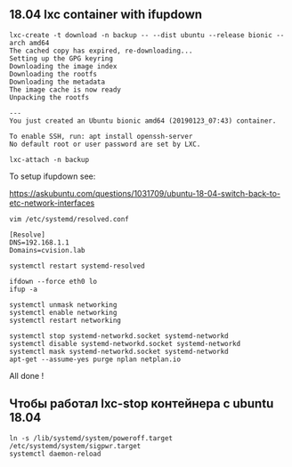 ## 18.04 lxc container with ifupdown

```
lxc-create -t download -n backup -- --dist ubuntu --release bionic --arch amd64
The cached copy has expired, re-downloading...
Setting up the GPG keyring
Downloading the image index
Downloading the rootfs
Downloading the metadata
The image cache is now ready
Unpacking the rootfs

---
You just created an Ubuntu bionic amd64 (20190123_07:43) container.

To enable SSH, run: apt install openssh-server
No default root or user password are set by LXC.

lxc-attach -n backup
```


To setup ifupdown see:

https://askubuntu.com/questions/1031709/ubuntu-18-04-switch-back-to-etc-network-interfaces

```
vim /etc/systemd/resolved.conf
```

```
[Resolve]
DNS=192.168.1.1
Domains=cvision.lab
```

```
systemctl restart systemd-resolved

ifdown --force eth0 lo
ifup -a

systemctl unmask networking
systemctl enable networking
systemctl restart networking

systemctl stop systemd-networkd.socket systemd-networkd
systemctl disable systemd-networkd.socket systemd-networkd
systemctl mask systemd-networkd.socket systemd-networkd
apt-get --assume-yes purge nplan netplan.io
```

All done !

## Чтобы работал lxc-stop контейнера с ubuntu 18.04

```
ln -s /lib/systemd/system/poweroff.target /etc/systemd/system/sigpwr.target
systemctl daemon-reload
```
